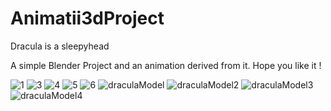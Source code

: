 # Animatii3dProject
Dracula is a sleepyhead


A simple Blender Project and an animation derived from it.
Hope you like it ! 

![1](https://github.com/Tiberius2/Sleepy-Dracula/assets/58856795/9dbadd20-0151-426b-80ef-179d9b5adadf)
![3](https://github.com/Tiberius2/Sleepy-Dracula/assets/58856795/86bb6215-6b68-449b-8f9a-3d3fd513521b)
![4](https://github.com/Tiberius2/Sleepy-Dracula/assets/58856795/e8daaf2b-2814-4e42-990f-2c44c3fe83ec)
![5](https://github.com/Tiberius2/Sleepy-Dracula/assets/58856795/19c22495-8faa-425e-b4e5-814abefc4113)
![6](https://github.com/Tiberius2/Sleepy-Dracula/assets/58856795/316a1f85-224f-4f26-9061-df51db731482)
![draculaModel](https://github.com/Tiberius2/Sleepy-Dracula/assets/58856795/add7abb3-63f4-45da-b6fa-7beb01351ba3)
![draculaModel2](https://github.com/Tiberius2/Sleepy-Dracula/assets/58856795/5c9b07d3-08eb-4ede-aaf4-0af5f291e9da)
![draculaModel3](https://github.com/Tiberius2/Sleepy-Dracula/assets/58856795/bcec5831-1756-410b-9ccf-10d1a5adc3b3)
![draculaModel4](https://github.com/Tiberius2/Sleepy-Dracula/assets/58856795/346e8492-f7ff-4758-86f9-460add0c3414)
